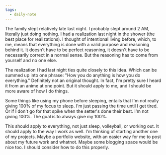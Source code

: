 ```yaml
---
tags:
  - daily-note
---
```

The family slept relatively late last night. I probably slept around 2 AM, literally just doing nothing. I had a realization last night in the shower (the best place for realizations). I thought of intentional living before, which, to me, means that everything is done with a valid purpose and reasoning behind it. It doesn't have to be perfect reasoning, it doesn't have to be necessarily correct in a normal sense. But the reasoning has to come from yourself and no one else.

The realization I had last night ties quite closely to this idea. Which can be summed up into one phrase: "How you do anything is how you do everything." Definitely not an original thought. In fact, I'm pretty sure I heard it from an anime at one point. But it should apply to me, and I should be more aware of how I do things.

Some things like using my phone before sleeping, entails that I'm not really giving 100% of my focus to sleep. I'm just passing the time until I get tired. Or if I don't go for that spike when the setter's done their best. I'm not giving 100%. The goal is to always give my 100%. 

This should apply to everything, not just sleep, volleyball, or working out. It should apply to the way I work as well. I'm thinking of starting another one of my projects. Maybe a portfolio website, with an easier way for me to post about my future work and whatnot. Maybe some blogging space would be nice too. I should consider how to do this properly.